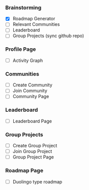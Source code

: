 ### Brainstorming
- [x] Roadmap Generator
- [ ] Relevant Communities
- [ ] Leaderboard
- [ ] Group Projects (sync github repo)

### Profile Page
- [ ] Activity Graph

### Communities
- [ ] Create Community
- [ ] Join Community
- [ ] Community Page

### Leaderboard
- [ ] Leaderboard Page

### Group Projects
- [ ] Create Group Project
- [ ] Join Group Project
- [ ] Group Project Page

### Roadmap Page
- [ ] Duolingo type roadmap

